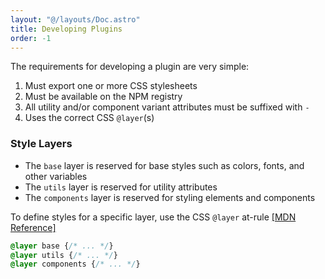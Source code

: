 ```yaml
---
layout: "@/layouts/Doc.astro"
title: Developing Plugins
order: -1
---
```


The requirements for developing a plugin are very simple:

1. Must export one or more CSS stylesheets
2. Must be available on the NPM registry
3. All utility and/or component variant attributes must be suffixed with `-`
4. Uses the correct CSS `@layer`(s)

### Style Layers

- The `base` layer is reserved for base styles such as colors, fonts, and other variables
- The `utils` layer is reserved for utility attributes
- The `components` layer is reserved for styling elements and components

To define styles for a specific layer, use the CSS `@layer` at-rule [[MDN Reference]](https://developer.mozilla.org/en-US/docs/Web/CSS/@layer)

```css
@layer base {/* ... */}
@layer utils {/* ... */}
@layer components {/* ... */}
```


